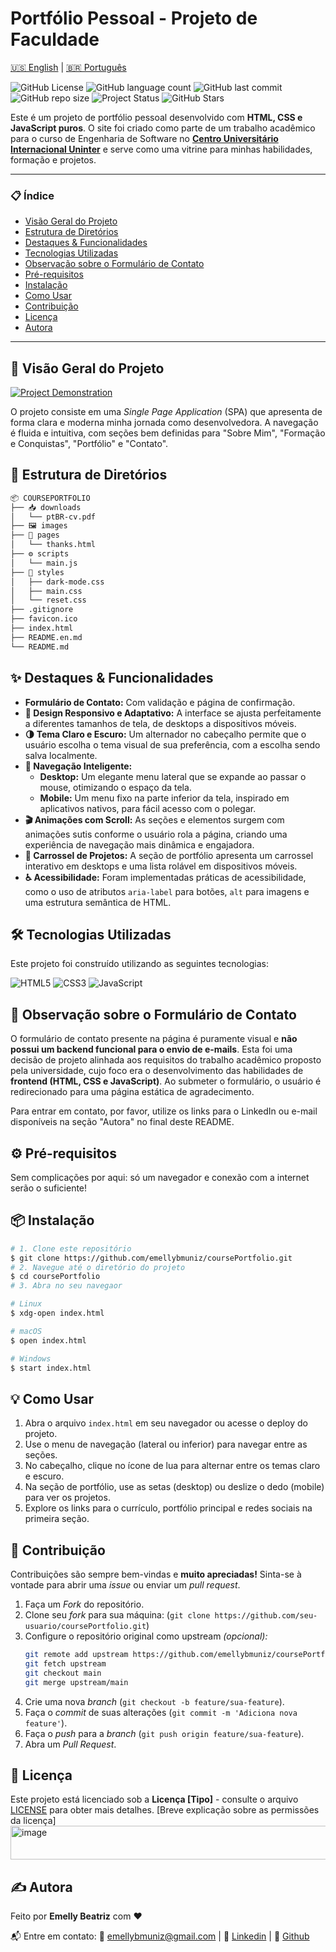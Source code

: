 # Portfólio Pessoal - Projeto de Faculdade

[🇺🇸 English](./README.en.md) | [🇧🇷 Português](./README.md)

![GitHub License](https://img.shields.io/github/license/emellybmuniz/coursePortfolio)
![GitHub language count](https://img.shields.io/github/languages/count/emellybmuniz/coursePortfolio)
![GitHub last commit](https://img.shields.io/github/last-commit/emellybmuniz/coursePortfolio)
![GitHub repo size](https://img.shields.io/github/repo-size/emellybmuniz/coursePortfolio)
![Project Status](https://img.shields.io/badge/Status%20-%20Completo%20-%20%234BC21E)
![GitHub Stars](https://img.shields.io/github/stars/emellybmuniz/coursePortfolio?style=social)

Este é um projeto de portfólio pessoal desenvolvido com **HTML, CSS e JavaScript puros**. O site foi criado como parte de um trabalho acadêmico para o curso de Engenharia de Software no **[Centro Universitário Internacional Uninter](https://www.uninter.com/)** e serve como uma vitrine para minhas habilidades, formação e projetos.

---
### 📋 Índice
- [Visão Geral do Projeto](#-visão-geral-do-projeto)
- [Estrutura de Diretórios](#-estrutura-de-diretórios)
- [Destaques & Funcionalidades](#-destaques--funcionalidades)
- [Tecnologias Utilizadas](#-tecnologias-utilizadas)
- [Observação sobre o Formulário de Contato](#-observação-sobre-o-formulário-de-contato)
- [Pré-requisitos](#-pré-requisitos)
- [Instalação](#-instalação)
- [Como Usar](#-como-usar)
- [Contribuição](#-contribuição)
- [Licença](#-licença)
- [Autora](#-autora)
---


## 🚀 Visão Geral do Projeto

[![Project Demonstration](images/project-demo.gif)](https://emellybmuniz.github.io/coursePortfolio/)

O projeto consiste em uma *Single Page Application* (SPA) que apresenta de forma clara e moderna minha jornada como desenvolvedora. A navegação é fluida e intuitiva, com seções bem definidas para "Sobre Mim", "Formação e Conquistas", "Portfólio" e "Contato".

## 📂 Estrutura de Diretórios
```bash
📦 COURSEPORTFOLIO
├── 📥 downloads
│   └── ptBR-cv.pdf
├── 🖼️ images
├── 📄 pages
│   └── thanks.html
├── ⚙️ scripts
│   └── main.js
├── 🎨 styles
│   ├── dark-mode.css
│   ├── main.css
│   └── reset.css
├── .gitignore
├── favicon.ico
├── index.html
├── README.en.md
└── README.md
```

## ✨ Destaques & Funcionalidades
- **Formulário de Contato:** Com validação e página de confirmação.
- **🎨 Design Responsivo e Adaptativo:** A interface se ajusta perfeitamente a diferentes tamanhos de tela, de desktops a dispositivos móveis.
- **🌗 Tema Claro e Escuro:** Um alternador no cabeçalho permite que o usuário escolha o tema visual de sua preferência, com a escolha sendo salva localmente.
- **🧭 Navegação Inteligente:**
  - **Desktop:** Um elegante menu lateral que se expande ao passar o mouse, otimizando o espaço da tela.
  - **Mobile:** Um menu fixo na parte inferior da tela, inspirado em aplicativos nativos, para fácil acesso com o polegar.
- **🎬 Animações com Scroll:** As seções e elementos surgem com animações sutis conforme o usuário rola a página, criando uma experiência de navegação mais dinâmica e engajadora.
- **🎠 Carrossel de Projetos:** A seção de portfólio apresenta um carrossel interativo em desktops e uma lista rolável em dispositivos móveis.
- **♿ Acessibilidade:** Foram implementadas práticas de acessibilidade, como o uso de atributos `aria-label` para botões, `alt` para imagens e uma estrutura semântica de HTML.

## 🛠️ Tecnologias Utilizadas

Este projeto foi construído utilizando as seguintes tecnologias:

![HTML5](https://img.shields.io/badge/html5-%23E34F26.svg?style=for-the-badge&logo=html5&logoColor=white)
![CSS3](https://img.shields.io/badge/css3-%231572B6.svg?style=for-the-badge&logo=css3&logoColor=white)
![JavaScript](https://img.shields.io/badge/javascript-%23323330.svg?style=for-the-badge&logo=javascript&logoColor=%23F7DF1E)

## 📝 Observação sobre o Formulário de Contato

O formulário de contato presente na página é puramente visual e **não possui um backend funcional para o envio de e-mails**. Esta foi uma decisão de projeto alinhada aos requisitos do trabalho acadêmico proposto pela universidade, cujo foco era o desenvolvimento das habilidades de **frontend (HTML, CSS e JavaScript)**. Ao submeter o formulário, o usuário é redirecionado para uma página estática de agradecimento.

Para entrar em contato, por favor, utilize os links para o LinkedIn ou e-mail disponíveis na seção "Autora" no final deste README.

## ⚙️ Pré-requisitos

Sem complicações por aqui: só um navegador e conexão com a internet serão o suficiente!

## 📦 Instalação

```bash
# 1. Clone este repositório
$ git clone https://github.com/emellybmuniz/coursePortfolio.git
# 2. Navegue até o diretório do projeto
$ cd coursePortfolio 
# 3. Abra no seu navegaor 

# Linux
$ xdg-open index.html

# macOS
$ open index.html 

# Windows
$ start index.html 
```

## 💡 Como Usar

1. Abra o arquivo `index.html` em seu navegador ou acesse o deploy do projeto.
2. Use o menu de navegação (lateral ou inferior) para navegar entre as seções.
3. No cabeçalho, clique no ícone de lua para alternar entre os temas claro e escuro.
4. Na seção de portfólio, use as setas (desktop) ou deslize o dedo (mobile) para ver os projetos.
5. Explore os links para o currículo, portfólio principal e redes sociais na primeira seção.

## 🤝 Contribuição

Contribuições são sempre bem-vindas e **muito apreciadas!** Sinta-se à vontade para abrir uma *issue* ou enviar um *pull request*. 


1. Faça um *Fork* do repositório.
2. Clone seu *fork* para sua máquina: (`git clone https://github.com/seu-usuario/coursePortfolio.git`)
3. Configure o repositório original como upstream *(opcional):*
    ```bash
    git remote add upstream https://github.com/emellybmuniz/coursePortfolio.git
    git fetch upstream
    git checkout main
    git merge upstream/main
    ```
4. Crie uma nova *branch* (`git checkout -b feature/sua-feature`).
5. Faça o *commit* de suas alterações (`git commit -m 'Adiciona nova feature'`).
6. Faça o *push* para a *branch* (`git push origin feature/sua-feature`).
7. Abra um *Pull Request*.

## 🔑 Licença

Este projeto está licenciado sob a **Licença [Tipo]** - consulte o arquivo [LICENSE](LICENSE) para obter mais detalhes.
[Breve explicação sobre as permissões da licença]<img width="1458" height="54" alt="image" src="https://github.com/user-attachments/assets/aa7d5816-20dc-42a4-ae5b-c9c692c232f1" />


## ✍️ Autora

Feito por **Emelly Beatriz** com ❤️

📬 Entre em contato:
📧 emellybmuniz@gmail.com |
💼 [Linkedin](https://www.linkedin.com/in/emellybmuniz) |
🐙 [Github](https://github.com/emellybmuniz)
